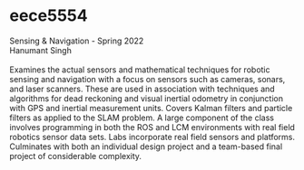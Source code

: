 # eece5554
Sensing &amp; Navigation - Spring 2022\
Hanumant Singh\
\
Examines the actual sensors and mathematical techniques for robotic sensing and navigation with a focus on sensors such as cameras, sonars, and laser scanners. These are used in association with techniques and algorithms for dead reckoning and visual inertial odometry in conjunction with GPS and inertial measurement units. Covers Kalman filters and particle filters as applied to the SLAM problem. A large component of the class involves programming in both the ROS and LCM environments with real field robotics sensor data sets. Labs incorporate real field sensors and platforms. Culminates with both an individual design project and a team-based final project of considerable complexity.
